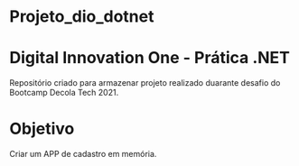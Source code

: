 # Projeto_dio_dotnet
# Digital Innovation One - Prática .NET
Repositório criado para armazenar projeto realizado duarante desafio do Bootcamp Decola Tech 2021.
# Objetivo
Criar um APP de cadastro em memória.

